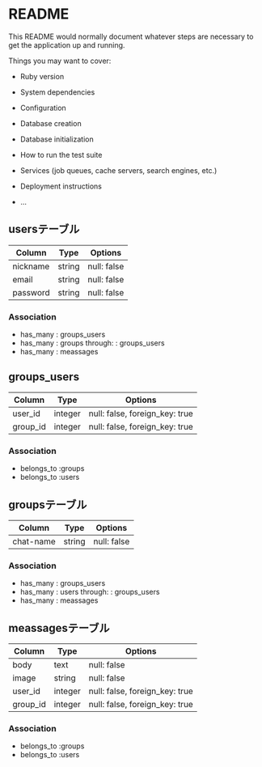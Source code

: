 # README

This README would normally document whatever steps are necessary to get the
application up and running.

Things you may want to cover:

* Ruby version

* System dependencies

* Configuration

* Database creation

* Database initialization

* How to run the test suite

* Services (job queues, cache servers, search engines, etc.)

* Deployment instructions

* ...
## usersテーブル

|Column|Type|Options|
|--------|-------|----------|
|nickname|string|null: false|
|email|string|null: false|
|password|string|null: false|

### Association
-  has_many : groups_users
-  has_many : groups through: :  groups_users
-  has_many : meassages




## groups_users

|Column|Type|Options|
|------|--------|-------------|
|user_id|integer|null: false, foreign_key: true|
|group_id|integer|null: false, foreign_key: true|

### Association
- belongs_to :groups
- belongs_to :users




## groupsテーブル

|Column|Type|Options|
|----------|------|-----------|
|chat-name|string|null: false|

### Association
-  has_many : groups_users
-  has_many : users through: :  groups_users
-  has_many : meassages

## meassagesテーブル

|Column|Type|Options|
|------|-----|---------------|
|body|text|null: false|
|image|string|null: false|
|user_id|integer|null: false, foreign_key: true|
|group_id|integer|null: false, foreign_key: true|

### Association
- belongs_to :groups
- belongs_to :users